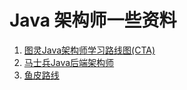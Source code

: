 # Java 架构师一些资料

1. [图灵Java架构师学习路线图(CTA)](https://www.processon.com/view/link/617be37ee0b34d7894fcf545#map)
2. [马士兵Java后端架构师](https://www.processon.com/view/link/61b2313b0e3e74683770741d#map)
3. [鱼皮路线](https://luxian.yupi.icu/)